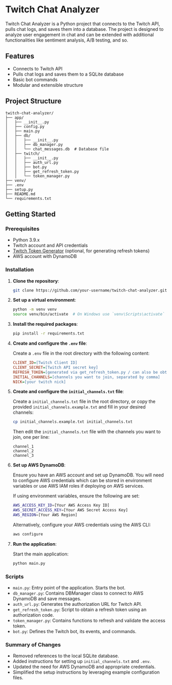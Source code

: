 # Twitch Chat Analyzer

Twitch Chat Analyzer is a Python project that connects to the Twitch API, pulls chat logs, and saves them into a database. The project is designed to analyze user engagement in chat and can be extended with additional functionalities like sentiment analysis, A/B testing, and so.

## Features

- Connects to Twitch API
- Pulls chat logs and saves them to a SQLite database
- Basic bot commands
- Modular and extensible structure

## Project Structure

```plaintext
twitch-chat-analyzer/
├── app/
│   ├── __init__.py
│   ├── config.py
│   ├── main.py
│   ├── db/
│   │   ├── __init__.py
│   │   ├── db_manager.py
│   │   └── chat_messages.db  # Database file
│   ├── twitch/
│   │   ├── __init__.py
│   │   ├── auth_url.py
│   │   ├── bot.py
│   │   ├── get_refresh_token.py
│   │   └── token_manager.py
├── venv/
├── .env
├── setup.py
├── README.md
└── requirements.txt
```


## Getting Started

### Prerequisites

- Python 3.9.x
- Twitch account and API credentials
- [Twitch Token Generator](https://twitchtokengenerator.com/) (optional, for generating refresh tokens)
- AWS account with DynamoDB

### Installation

1. **Clone the repository**:

    ```sh
    git clone https://github.com/your-username/twitch-chat-analyzer.git
    ```

2. **Set up a virtual environment**:

    ```sh
    python -m venv venv
    source venv/bin/activate  # On Windows use `venv\Scripts\activate`
    ```

3. **Install the required packages**:

    ```sh
    pip install -r requirements.txt
    ```

4. **Create and configure the `.env` file**:

    Create a `.env` file in the root directory with the following content:

    ```ini
    CLIENT_ID=[Twitch Client ID]
    CLIENT_SECRET=[Twitch API secret key]
    REFRESH_TOKEN=[generated via get_refresh_token.py / can also be obtained with https://twitchtokengenerator.com/]
    INITIAL_CHANNELS=[channels you want to join, separated by comma]
    NICK=[your twitch nick]
    ```

5. **Create and configure the `initial_channels.txt` file**:

    Create a `initial_channels.txt` file in the root directory, or copy the provided `initial_channels.example.txt` and fill in your desired channels:

    ```sh
    cp initial_channels.example.txt initial_channels.txt
    ```

    Then edit the `initial_channels.txt` file with the channels you want to join, one per line:

    ```plaintext
    channel_1
    channel_2
    channel_3
    ```

6. **Set up AWS DynamoDB**:

    Ensure you have an AWS account and set up DynamoDB. You will need to configure AWS credentials which can be stored in environment variables or use AWS IAM roles if deploying on AWS services.

    If using environment variables, ensure the following are set:

    ```sh
    AWS_ACCESS_KEY_ID=[Your AWS Access Key ID]
    AWS_SECRET_ACCESS_KEY=[Your AWS Secret Access Key]
    AWS_REGION=[Your AWS Region]
    ```

    Alternatively, configure your AWS credentials using the AWS CLI:

    ```sh
    aws configure
    ```

6. **Run the application**:

    Start the main application:

    ```sh
    python main.py
    ```

### Scripts

- `main.py`: Entry point of the application. Starts the bot.
- `db_manager.py`: Contains DBManager class to connect to AWS DynamoDB and save messages.
- `auth_url.py`: Generates the authorization URL for Twitch API.
- `get_refresh_token.py`: Script to obtain a refresh token using an authorization code.
- `token_manager.py`: Contains functions to refresh and validate the access token.
- `bot.py`: Defines the Twitch bot, its events, and commands.


### Summary of Changes

- Removed references to the local SQLite database.
- Added instructions for setting up `initial_channels.txt` and `.env`.
- Updated the need for AWS DynamoDB and appropriate credentials.
- Simplified the setup instructions by leveraging example configuration files.
